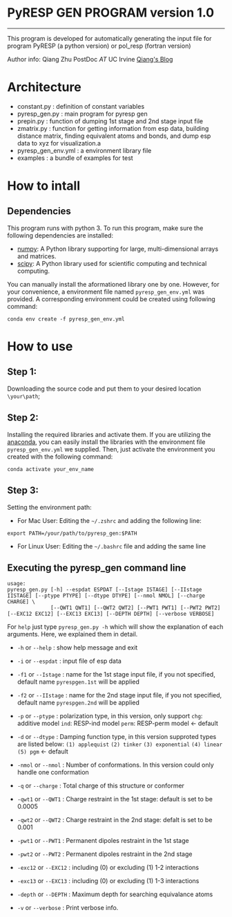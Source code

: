 #  PyRESP GEN PROGRAM version 1.0
---
This program is developed for automatically generating the input file for program PyRESP (a python version) or pol\_resp (fortran version)

Author info: Qiang Zhu  PostDoc _AT_ UC Irvine  [Qiang's Blog](https://csu1505110121.github.io/about/)

# Architecture
- constant.py        : definition of constant variables
- pyresp\_gen.py     : main program for pyresp gen
- prepin.py          : function of dumping 1st stage and 2nd stage input file
- zmatrix.py         : function for getting information from esp data, building distance matrix, finding equivalent atoms and bonds, and dump esp data to xyz for visualization.a
- pyresp_gen_env.yml : a environment library file
- examples           : a bundle of examples for test

# How to intall
## Dependencies
This program runs with python 3. To run this program, make sure the following dependencies are installed:
- [numpy](https://numpy.org/): A Python library supporting for large, multi-dimensional arrays and matrices.
- [scipy](https://scipy.org/): A Python library used for scientific computing and technical computing.

You can manually install the aformationed library one by one. However, for your convenience, a environment file named `pyresp_gen_env.yml` was provided. A corresponding environment could be created using following command:
```
conda env create -f pyresp_gen_env.yml
```

# How to use
## Step 1:
Downloading the source code and put them to your desired location `\your\path`;

## Step 2:
Installing the required libraries and activate them. If you are utilizing the [anaconda](https://www.anaconda.com), you can easily install the libraries with the environment file `pyresp_gen_env.yml` we supplied. Then, just activate the environment you created with the following command:

```
conda activate your_env_name
```

## Step 3:
Setting the environment path:
- For Mac User:
Editing the `~/.zshrc` and adding the following line:
```
export PATH=/your/path/to/pyresp_gen:$PATH
```

- For Linux User:
Editing the `~/.bashrc` file and adding the same line

## Executing the pyresp_gen command line
```
usage:
pyresp_gen.py [-h] --espdat ESPDAT [--Istage ISTAGE] [--IIstage IISTAGE] [--ptype PTYPE] [--dtype DTYPE] [--nmol NMOL] [--charge CHARGE] \
			  [--QWT1 QWT1] [--QWT2 QWT2] [--PWT1 PWT1] [--PWT2 PWT2] [--EXC12 EXC12] [--EXC13 EXC13] [--DEPTH DEPTH] [--verbose VERBOSE]
```

For `help` just type `pyresp_gen.py -h` which will show the explanation of each arguments. Here, we explained them in detail.

- `-h`  or `--help`          : show help message and exit
- `-i`  or `--espdat`		 : input file of esp data
- `-f1` or `--Istage`        : name for the 1st stage input file, if you not specified, default name `pyrespgen.1st` will be applied
- `-f2` or `--IIstage`       : name for the 2nd stage input file, if you not specified, default name `pyrespgen.2nd` will be applied
- `-p`  or `--ptype`         : polarization type, in this version, only support 
								`chg`: additive model
								`ind`: RESP-ind model
								`perm`: RESP-perm model                   <- default
- `-d`  or `--dtype`         : Damping function type, in this version supproted types are listed below:
								`(1) applequist`
								`(2) tinker`
								`(3) exponential`
								`(4) linear`
								`(5) pgm`                                <- default	

- `-nmol` or `--nmol`        : Number of conformations. In this version could only handle one conformation
- `-q`    or `--charge`      : Total charge of this structure or conformer
- `-qwt1` or `--QWT1`        : Charge restraint in the 1st stage: default is set to be 0.0005
- `-qwt2` or `--QWT2`        : Charge restraint in the 2nd stage: defalt is set to be 0.001
- `-pwt1`  or `--PWT1`       : Permanent dipoles restraint in the 1st stage
- `-pwt2`  or `--PWT2`       : Permanent dipoles restraint in the 2nd stage
- `-exc12` or `--EXC12`      : including (0) or excluding (1) 1-2 interactions
- `-exc13` or `--EXC13`      : including (0) or excluding (1) 1-3 interactions
- `-depth` or `--DEPTH`      : Maximum depth for searching equivalance atoms
- `-v`     or `--verbose`    : Print verbose info.


